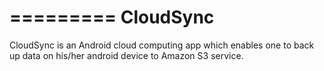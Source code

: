 =========
CloudSync
=========

CloudSync is an Android cloud computing app which enables one to back up data on his/her android device 
to Amazon S3 service.
